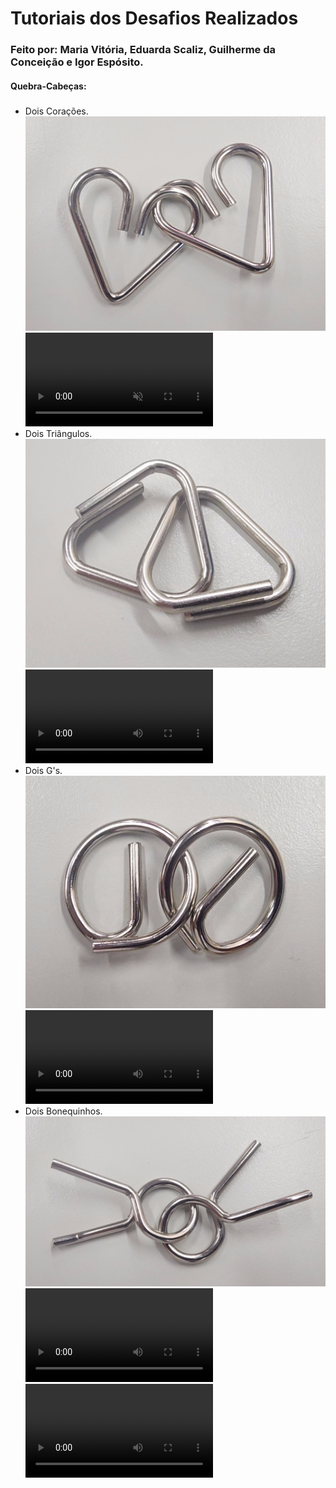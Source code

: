 # Tutoriais dos Desafios Realizados
### Feito por: Maria Vitória, Eduarda Scaliz, Guilherme da Conceição e Igor Espósito.
#### Quebra-Cabeças:

#####
- Dois Corações.
![alt text](Imagens/VideoCapture_20240503-155137.jpg)
<video controls autoplay muted src="Imagens/20240503_145500-1.mp4" title="Title"></video>
- Dois Triângulos.
![alt text](Imagens/VideoCapture_20240503-155154.jpg)
<video controls src="Imagens/20240503_134337-1.mp4" title="Title"></video>
- Dois G's.
![alt text](Imagens/VideoCapture_20240503-155219.jpg)
<video controls src="Imagens/20240503_142818-1.mp4" title="Title"></video>
- Dois Bonequinhos.
![alt text](Imagens/VideoCapture_20240503-155203.jpg)
<video controls src="Imagens/20240503_142137-1.mp4" title="Title"></video>
<video controls src="Imagens/20240503_145750-1.mp4" title="Title"></video>